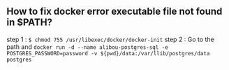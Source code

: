How to fix docker error executable file not found in $PATH?
---------------------------------------------------------------
step 1 : `$ chmod 755 /usr/libexec/docker/docker-init`
step 2 : Go to the path and `docker run -d --name alibou-postgres-sql -e  POSTGRES_PASSWORD=password -v ${pwd}/data:/var/llib/postgres/data  postgres`
